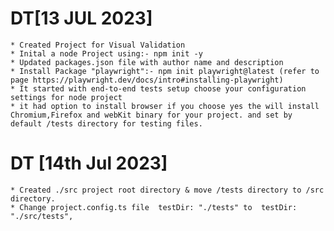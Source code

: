 #  DT[13 JUL 2023]
    * Created Project for Visual Validation 
    * Inital a node Project using:- npm init -y
    * Updated packages.json file with author name and description
    * Install Package "playwright":- npm init playwright@latest (refer to page https://playwright.dev/docs/intro#installing-playwright)
    * It started with end-to-end tests setup choose your configuration settings for node project
    * it had option to install browser if you choose yes the will install Chromium,Firefox and webKit binary for your project. and set by default /tests directory for testing files.
# DT [14th Jul 2023]
    * Created ./src project root directory & move /tests directory to /src directory.
    * Change project.config.ts file  testDir: "./tests" to  testDir: "./src/tests",